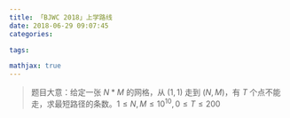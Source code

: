 ```yaml
---
title: 「BJWC 2018」上学路线
date: 2018-06-29 09:07:45
categories:

tags:

mathjax: true
---
```


> 题目大意：给定一张 $N*M$ 的网格，从 $(1,1)$ 走到 $(N,M)$，有 $T$ 个点不能走，求最短路径的条数。$1 \leq N,M \leq 10^{10}, 0 \leq T \leq 200$
